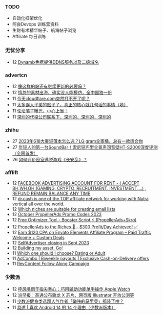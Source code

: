 ### TODO
-  自动化框架优化
-  阿良Devops 训练营资料
-  生财有术精华帖子、航海帖子浏览
-  Affiliate 每日训练

### 无忧分享
<!-- ruyo:START -->
-  12 [Dynamix免费提供DDNS服务以及二级域名](https://51.ruyo.net/18495.html)<!-- ruyo:END -->

### advertcn
<!-- advertcn:START -->
-  12 [像这样的站还有继续更新的必要吗？](https://www.advertcn.com/forum.php?mod=viewthread&tid=112466)
-  12 [惰总的素材出海，确实没人能模仿，全中国独一份](https://www.advertcn.com/forum.php?mod=viewthread&tid=112465)
-  11 [今天cloudflare.com突然打不开了呢？](https://www.advertcn.com/forum.php?mod=viewthread&tid=112462)
-  11 [太多误人子弟的贴子了，真正的核心就几句话的事情（填）](https://www.advertcn.com/forum.php?mod=viewthread&tid=112461)
-  11 [论坛骗子曝光，小心上当！](https://www.advertcn.com/forum.php?mod=viewthread&tid=112459)
-  11 [深圳的代投公司联系下，深圳的，深圳的，深圳的](https://www.advertcn.com/forum.php?mod=viewthread&tid=112456)<!-- advertcn:END -->

### zhihu
<!-- zhihu:START -->
-  27 [2023年618大屏轻薄本怎么选？LG gram全家桶，总有一款适合你](http://zhuanlan.zhihu.com/p/632641888?utm_campaign=rss&utm_medium=rss&utm_source=rss&utm_content=title)
-  27 [年轻人的第一台SoundBar！索尼轻巧型全景声回音壁HT-S2000深度评测（全网首发）](http://zhuanlan.zhihu.com/p/630990296?utm_campaign=rss&utm_medium=rss&utm_source=rss&utm_content=title)
-  26 [如何评价密室逃脱游戏《长安乱》？](http://www.zhihu.com/question/563950552/answer/3045961312?utm_campaign=rss&utm_medium=rss&utm_source=rss&utm_content=title)<!-- zhihu:END -->

### afflift
<!-- afflift:START -->
-  12 [FACEBOOK ADVERTISING ACCOUNT FOR RENT - &lpar; ACCEPT BH,WH,GH &lpar;GAMING, CRYPTO, RECRUITMENT, INVESTMENT,...&rpar; , REFUND REMAIN BALANCE ANY TIME](https://afflift.com/f/threads/facebook-advertising-account-for-rent-accept-bh-wh-gh-gaming-crypto-recruitment-investment-refund-remain-balance-any-time.11161/)
-  12 [dr.cash is one of the TOP affiliate network for working with Nutra vertical all over the world.](https://afflift.com/f/threads/dr-cash-is-one-of-the-top-affiliate-network-for-working-with-nutra-vertical-all-over-the-world.11669/)
-  12 [Which niches are suitable for creating email lists](https://afflift.com/f/threads/which-niches-are-suitable-for-creating-email-lists.11777/)
-  12 [October PropellerAds Promo Codes 2023](https://afflift.com/f/threads/october-propellerads-promo-codes-2023.11767/)
-  12 [Free Optimizer Tool - Booster Script ⚡ &lpar;PropellerAds+Skro&rpar;](https://afflift.com/f/threads/free-optimizer-tool-booster-script-%E2%9A%A1-propellerads-skro.11774/)
-  12 [PropellerAds to the Riches 🤑 - $300 Profit/Day Achieved! ✅](https://afflift.com/f/threads/propellerads-to-the-riches-%F0%9F%A4%91-300-profit-day-achieved-%E2%9C%85.11567/)
-  12 [Earn $120 CPA on Envato Elements Affiliate Program – Paid Traffic Welcome + Custom Deals](https://afflift.com/f/threads/earn-120-cpa-on-envato-elements-affiliate-program-%E2%80%93-paid-traffic-welcome-custom-deals.11770/)
-  12 [SelfAdvertiser closing in Sept 2023](https://afflift.com/f/threads/selfadvertiser-closing-in-sept-2023.11544/)
-  12 [Building my asset. Go!](https://afflift.com/f/threads/building-my-asset-go.11736/)
-  11 [Which one should I choose? Dating or Adult](https://afflift.com/f/threads/which-one-should-i-choose-dating-or-adult.11776/)
-  11 [AdCombo | Biweekly payouts | Exclusive Cash-on-Delivery offers](https://afflift.com/f/threads/adcombo-biweekly-payouts-exclusive-cash-on-delivery-offers.3509/)
-  11 [RevContent Follow Along Campaign](https://afflift.com/f/threads/revcontent-follow-along-campaign.11760/)<!-- afflift:END -->

### 少数派
<!-- sspai:START -->
-  12 [呼风唤雨于指尖拳心：巧用辅助功能单手操作 Apple Watch](https://sspai.com/prime/story/apple-watch-a11y)
-  12 [派早报：高通公布骁龙 X 芯片、网页版 Illustrator 开放公测等](https://sspai.com/post/83511)
-  11 [少数派健身类选题人气作者「举铁的马里奥」都装了啥？](https://sspai.com/prime/story/zhuanglesha-231011)
-  11 [具透 | 喜欢 Android 14 的 14 个理由（少数派版本）](https://sspai.com/post/83501)<!-- sspai:END -->
